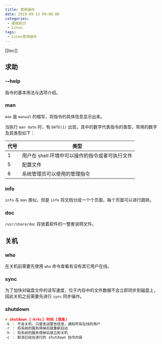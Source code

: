 ```yaml
---
title: 常用操作
date: 2019-09-13 09:00:00
categories:
 - 基础知识
 - Linux
tags:
 - Linux常用操作
---
```


[[toc]]

## 求助
### --help
指令的基本用法与选项介绍。

### man
`man` 是 `manual` 的缩写，将指令的具体信息显示出来。

当执行 `man date` 时，有 `DATE(1)` 出现，其中的数字代表指令的类型，常用的数字及其类型如下：

代号| 类型 | 
-|-
1| 用户在 shell 环境中可以操作的指令或者可执行文件 | 
5 | 配置文件 | 
8 | 系统管理员可以使用的管理指令 | 

### info
`info` 与 `man` 类似，但是 `info` 将文档分成一个个页面，每个页面可以进行跳转。

### doc
`/usr/share/doc` 存放着软件的一整套说明文件。

## 关机
### who
在关机前需要先使用 `who` 命令查看有没有其它用户在线。

### sync
为了加快对磁盘文件的读写速度，位于内存中的文件数据不会立即同步到磁盘上，因此关机之前需要先进行 `sync` 同步操作。

### shutdown
```cpp
# shutdown [-krhc] 时间 [信息]
-k ： 不会关机，只是发送警告信息，通知所有在线的用户
-r ： 将系统的服务停掉后就重新启动
-h ： 将系统的服务停掉后就立即关机
-c ： 取消已经在进行的 shutdown 指令内容
```
